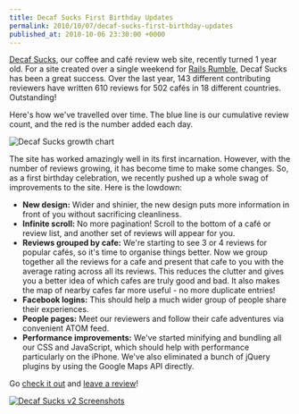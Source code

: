 ```yaml
---
title: Decaf Sucks First Birthday Updates
permalink: 2010/10/07/decaf-sucks-first-birthday-updates
published_at: 2010-10-06 23:30:00 +0000
---
```


[Decaf Sucks](http://decafsucks.com/), our coffee and café review web site, recently turned 1 year old. For a site created over a single weekend for [Rails Rumble](http://railsrumble.com/), Decaf Sucks has been a great success. Over the last year, 143 different contributing reviewers have written 610 reviews for 502 cafés in 18 different countries. Outstanding!

Here's how we've travelled over time. The blue line is our cumulative review count, and the red is the number added each day.

 ![Decaf Sucks growth chart](content/images/ss/326e7b8ae55f.png)

The site has worked amazingly well in its first incarnation. However, with the number of reviews growing, it has become time to make some changes. So, as a first birthday celebration, we recently pushed up a whole swag of improvements to the site. Here is the lowdown:

- **New design:** Wider and shinier, the new design puts more information in front of you without sacrificing cleanliness.
- **Infinite scroll:** No more pagination! Scroll to the bottom of a café or review list, and another set of reviews will appear for you.
- **Reviews grouped by cafe:** We're starting to see 3 or 4 reviews for popular cafés, so it's time to organise things better. Now we group together all the reviews for a cafe and present that cafe to you with the average rating across all its reviews. This reduces the clutter and gives you a better idea of which cafes are truly good and bad. It also makes the map of nearby cafes far more useful - no more duplicate entries!
- **Facebook logins:** This should help a much wider group of people share their experiences.
- **People pages:** Meet our reviewers and follow their cafe adventures via convenient ATOM feed.
- **Performance improvements:** We've started minifying and bundling all our CSS and JavaScript, which should help with performance particularly on the iPhone. We've also eliminated a bunch of jQuery plugins by using the Google Maps API directly.

Go [check it out](http://decafsucks.com/) and [leave a review](http://decafsucks.com/reviews/new)!

[![Decaf Sucks v2 Screenshots](content/images/ss/b1b46181d9bf.png)](http://decafsucks.com/)
